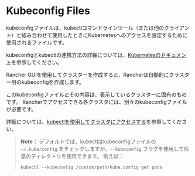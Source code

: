 # Kubeconfig Files

kubeconfigファイルは、kubectlコマンドラインツール（または他のクライアント）と組み合わせて使用したときにKubernetesへのアクセスを設定するために使用されるファイルです。

kubeconfigとkubectlの連携方法の詳細については、[Kubernetesのドキュメント](https://kubernetes.io/docs/tasks/access-application-cluster/configure-access-multiple-clusters/)を参照してください。

Rancher GUIを使用してクラスターを作成すると、Rancherは自動的にクラスター用のkubeconfigを作成します。

このkubeconfigファイルとその内容は、表示しているクラスターに固有のものです。
Rancherでアクセスできる各クラスタには、別々のkubeconfigファイルが必要です。

詳細については、[kubectlを使用してクラスタにアクセスする](https://rancher.com/docs/rancher/v2.x/en/k8s-in-rancher/kubectl/)を参照してください。

> **Note：**
> デフォルトでは、kubectlはkubeconfigファイルの`~/.kube/config` をチェックしますが、`--kubeconfig` フラグを使用して任意のディレクトリを使用できます。
> 例えば：
> ```
> kubectl --kubeconfig /custom/path/kube.config get pods
> ```

